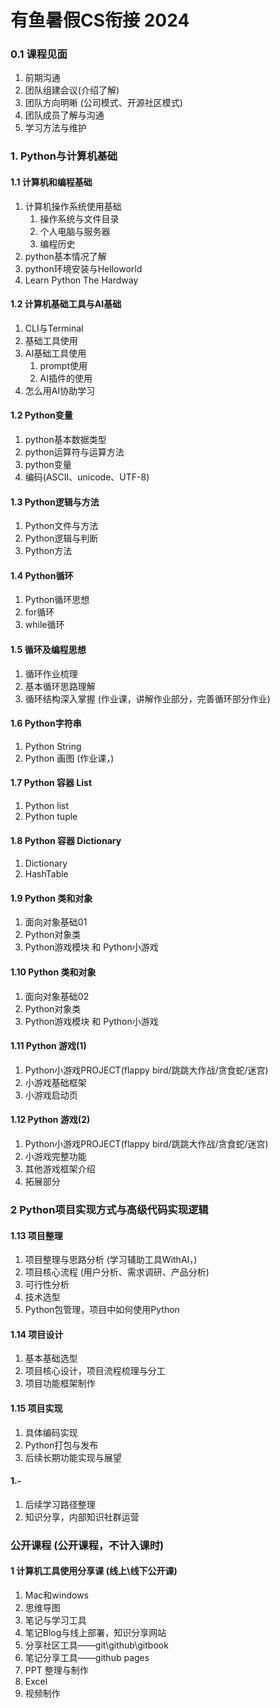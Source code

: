 # 有鱼暑假CS衔接 2024

### 0.1 课程见面

1. 前期沟通
2. 团队组建会议(介绍了解)
3. 团队方向明晰 (公司模式、开源社区模式)
4. 团队成员了解与沟通
5. 学习方法与维护

### 1. Python与计算机基础

#### 1.1 计算机和编程基础

1. 计算机操作系统使用基础
   1. 操作系统与文件目录
   2. 个人电脑与服务器
   3. 编程历史
2. python基本情况了解
3. python环境安装与Helloworld
4. Learn Python The Hardway

#### 1.2 计算机基础工具与AI基础

1. CLI与Terminal
2. 基础工具使用
3. AI基础工具使用
   1. prompt使用
   2. AI插件的使用
4. 怎么用AI协助学习

#### 1.2 Python变量

1. python基本数据类型
2. python运算符与运算方法
3. python变量
4. 编码(ASCII、unicode、UTF-8)

#### 1.3 Python逻辑与方法

1. Python文件与方法
2. Python逻辑与判断
3. Python方法

#### 1.4 Python循环

1. Python循环思想
2. for循环
3. while循环

#### 1.5 循环及编程思想

1. 循环作业梳理
2. 基本循环思路理解
3. 循环结构深入掌握 (作业课，讲解作业部分，完善循环部分作业)

#### 1.6 Python字符串

1. Python String
2. Python 画图 (作业课，)

#### 1.7 Python 容器 List

1. Python list
2. Python tuple

#### 1.8 Python 容器 Dictionary

1. Dictionary
2. HashTable

#### 1.9 Python 类和对象

1. 面向对象基础01
2. Python对象类
3. Python游戏模块 和 Python小游戏

#### 1.10 Python 类和对象

1. 面向对象基础02
2. Python对象类
3. Python游戏模块 和 Python小游戏

#### 1.11 Python 游戏(1)

1. Python小游戏PROJECT(flappy bird/跳跳大作战/贪食蛇/迷宫)
2. 小游戏基础框架
3. 小游戏启动页

#### 1.12 Python 游戏(2)

1. Python小游戏PROJECT(flappy bird/跳跳大作战/贪食蛇/迷宫)
2. 小游戏完整功能
3. 其他游戏框架介绍
4. 拓展部分

### 2 Python项目实现方式与高级代码实现逻辑

#### 1.13 项目整理

1. 项目整理与思路分析 (学习辅助工具WithAI，)
2. 项目核心流程 (用户分析、需求调研、产品分析)
3. 可行性分析
4. 技术选型
5. Python包管理，项目中如何使用Python

#### 1.14 项目设计

1. 基本基础选型
2. 项目核心设计，项目流程梳理与分工
3. 项目功能框架制作

#### 1.15 项目实现

1. 具体编码实现
2. Python打包与发布
3. 后续长期功能实现与展望

#### 1.-

1. 后续学习路径整理
2. 知识分享，内部知识社群运营

### 公开课程 (公开课程，不计入课时)

#### 1 计算机工具使用分享课 (线上\线下公开课)

1. Mac和windows
2. 思维导图
3. 笔记与学习工具
4. 笔记Blog与线上部署，知识分享网站
5. 分享社区工具——git\github\gitbook
6. 笔记分享工具——github pages
7. PPT 整理与制作
8. Excel
9. 视频制作
